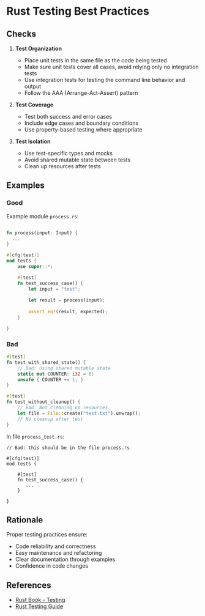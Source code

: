 # Rust Testing Best Practices

## Checks

1. **Test Organization**
   - Place unit tests in the same file as the code being tested
   - Make sure unit tests cover all cases, avoid relying only no integration tests
   - Use integration tests for testing the command line behavior and output
   - Follow the AAA (Arrange-Act-Assert) pattern

2. **Test Coverage**
   - Test both success and error cases
   - Include edge cases and boundary conditions
   - Use property-based testing where appropriate

3. **Test Isolation**
   - Use test-specific types and mocks
   - Avoid shared mutable state between tests
   - Clean up resources after tests


## Examples

### Good

Example module `process.rs`:

```rust

fn process(input: Input) {
  ...
}

#[cfg(test)]
mod tests {
    use super::*;

    #[test]
    fn test_success_case() {
        let input = "test";
        
        let result = process(input);
        
        assert_eq!(result, expected);
    }

}
```

### Bad

```rust
#[test]
fn test_with_shared_state() {
    // Bad: Using shared mutable state
    static mut COUNTER: i32 = 0;
    unsafe { COUNTER += 1; }
}

#[test]
fn test_without_cleanup() {
    // Bad: Not cleaning up resources
    let file = File::create("test.txt").unwrap();
    // No cleanup after test
}
```

In file `process_test.rs`:
```
// Bad: this should be in the file process.rs

#[cfg(test)]
mod tests {

    #[test]
    fn test_success_case() {
       ...
    }

}
```

## Rationale

Proper testing practices ensure:
- Code reliability and correctness
- Easy maintenance and refactoring
- Clear documentation through examples
- Confidence in code changes

## References

- [Rust Book - Testing](mdc:https:/doc.rust-lang.org/book/ch11-00-testing.html)
- [Rust Testing Guide](mdc:https:/rust-lang.github.io/book/ch11-00-testing.html)
